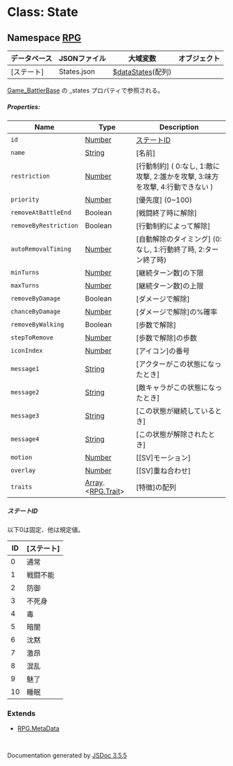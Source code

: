 # Class: State

## Namespace [RPG](RPG.md)

| データベース| JSONファイル | 大域変数 | オブジェクト |
| --- | --- | --- | --- |
| [ステート] | States.json | [$dataStates](global.md#datastates-arrayrpgstate)(配列) |  |

[Game_BattlerBase](Game_BattlerBase.md) の _states プロパティで参照される。


##### Properties:

| Name | Type | Description |
| --- | --- | --- |
| `id` | [Number](Number.md) | [ステートID](RPG.State.md#ステートid) |
| `name` | [String](String.md) | [名前] |
| `restriction` | [Number](Number.md) | [行動制約] \( 0:なし, 1:敵に攻撃, 2:誰かを攻撃, 3:味方を攻撃, 4:行動できない ) |
| `priority` | [Number](Number.md) | [優先度] \(0~100) |
| `removeAtBattleEnd` | Boolean | [戦闘終了時に解除] |
| `removeByRestriction` | Boolean | [行動制約によって解除] |
| `autoRemovalTiming` | [Number](Number.md) | [自動解除のタイミング] \(0:なし, 1:行動終了時, 2:ターン終了時) |
| `minTurns` | [Number](Number.md) | [継続ターン数]の下限 |
| `maxTurns` | [Number](Number.md) | [継続ターン数]の上限 |
| `removeByDamage` | Boolean | [ダメージで解除] |
| `chanceByDamage` | [Number](Number.md) | [ダメージで解除]の%確率 |
| `removeByWalking` | Boolean | [歩数で解除] |
| `stepToRemove` | [Number](Number.md) | [歩数で解除]の歩数 |
| `iconIndex` | [Number](Number.md) | [アイコン]の番号 |
| `message1` | [String](String.md) | [アクターがこの状態になったとき] |
| `message2` | [String](String.md) | [敵キャラがこの状態になったとき] |
| `message3` | [String](String.md) | [この状態が継続しているとき] |
| `message4` | [String](String.md) | [この状態が解除されたとき] |
| `motion` | [Number](Number.md) | [[SV]モーション] |
| `overlay` | [Number](Number.md) |  [[SV]重ね合わせ] |
| `traits` | [Array](Array.md).&lt;[RPG.Trait](RPG.Trait.md)&gt; | [特徴]の配列 |

##### ステートID
以下0は固定、他は規定値。

| ID | [ステート] |
| --- | --- |
| 0 | 通常 |
| 1 | 戦闘不能 |
| 2 | 防御 |
| 3 | 不死身 |
| 4 | 毒 |
| 5 | 暗闇 |
| 6 | 沈黙 |
| 7 | 激昂 |
| 8 | 混乱 |
| 9 | 魅了 |
| 10 | 睡眠 |


### Extends

* [RPG.MetaData](RPG.MetaData.md)

 <br>

  Documentation generated by [JSDoc 3.5.5](https://github.com/jsdoc3/jsdoc)
